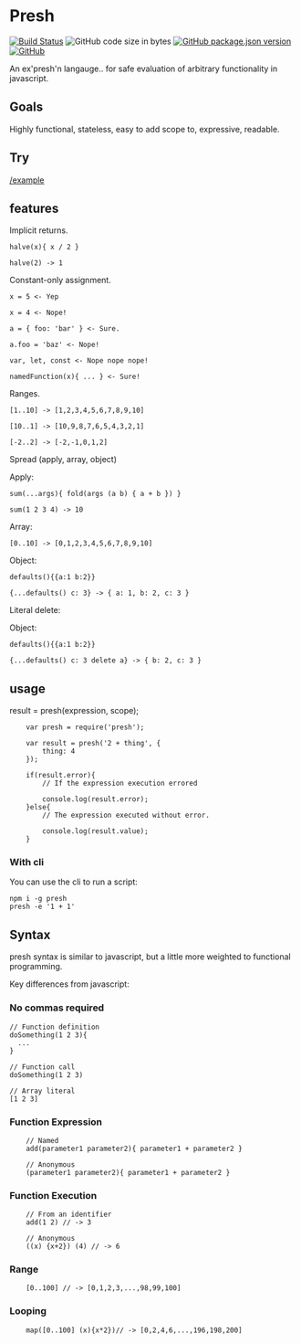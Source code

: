 # Presh

[![Build Status](https://travis-ci.org/korynunn/presh.svg?branch=master)](https://travis-ci.org/korynunn/presh)
![GitHub code size in bytes](https://img.shields.io/github/languages/code-size/korynunn/presh)
[![GitHub package.json version](https://img.shields.io/github/package-json/v/korynunn/presh)](https://github.com/korynunn/presh/releases)
[![GitHub](https://img.shields.io/github/license/korynunn/presh)](https://github.com/korynunn/presh/blob/master/LICENSE)

An ex'presh'n langauge.. for safe evaluation of arbitrary functionality in javascript.

## Goals

Highly functional, stateless, easy to add scope to, expressive, readable.

## Try

[/example](https://rawgit.com/KoryNunn/presh/master/example/index.html)

## features

Implicit returns.

```
halve(x){ x / 2 }

halve(2) -> 1
```

Constant-only assignment.

```
x = 5 <- Yep

x = 4 <- Nope!

a = { foo: 'bar' } <- Sure.

a.foo = 'baz' <- Nope!

var, let, const <- Nope nope nope!

namedFunction(x){ ... } <- Sure!
```

Ranges.

```
[1..10] -> [1,2,3,4,5,6,7,8,9,10]

[10..1] -> [10,9,8,7,6,5,4,3,2,1]

[-2..2] -> [-2,-1,0,1,2]

```

Spread (apply, array, object)

Apply:
```
sum(...args){ fold(args (a b) { a + b }) }

sum(1 2 3 4) -> 10

```

Array:
```
[0..10] -> [0,1,2,3,4,5,6,7,8,9,10]

```

Object:
```
defaults(){{a:1 b:2}}

{...defaults() c: 3} -> { a: 1, b: 2, c: 3 }
```

Literal delete:

Object:
```
defaults(){{a:1 b:2}}

{...defaults() c: 3 delete a} -> { b: 2, c: 3 }
```


## usage

result = presh(expression, scope);

```
    var presh = require('presh');

    var result = presh('2 + thing', {
        thing: 4
    });

    if(result.error){
        // If the expression execution errored

        console.log(result.error);
    }else{
        // The expression executed without error.

        console.log(result.value);
    }

```

### With cli
You can use the cli to run a script:
```
npm i -g presh
presh -e '1 + 1'
```

## Syntax

presh syntax is similar to javascript, but a little more weighted to functional programming.

Key differences from javascript:

### No commas required

```
// Function definition
doSomething(1 2 3){
  ...
}

// Function call
doSomething(1 2 3)

// Array literal
[1 2 3]
```

### Function Expression

```
    // Named
    add(parameter1 parameter2){ parameter1 + parameter2 }

    // Anonymous
    (parameter1 parameter2){ parameter1 + parameter2 }

```

### Function Execution

```
    // From an identifier
    add(1 2) // -> 3

    // Anonymous
    ((x) {x+2}) (4) // -> 6

```

### Range

```
    [0..100] // -> [0,1,2,3,...,98,99,100]
```

### Looping

```
    map([0..100] (x){x*2})// -> [0,2,4,6,...,196,198,200]
```
